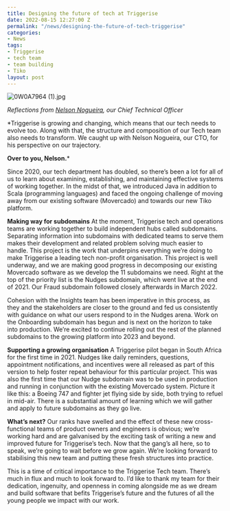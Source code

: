 ```yaml
---
title: Designing the future of tech at Triggerise
date: 2022-08-15 12:27:00 Z
permalink: "/news/designing-the-future-of-tech-triggerise"
categories:
- News
tags:
- Triggerise
- tech team
- team building
- Tiko
layout: post
---
```


![0W0A7964 (1).jpg](/uploads/0W0A7964%20(1).jpg)

*Reflections from [Nelson Nogueira](https://www.linkedin.com/in/nognelson/), our Chief Technical Officer*

*Triggerise is growing and changing, which means that our tech needs to evolve too. Along with that, the structure and composition of our Tech team also needs to transform. We caught up with Nelson Nogueira, our CTO, for his perspective on our trajectory.

**Over to you, Nelson.***

Since 2020, our tech department has doubled, so there’s been a lot for all of us to learn about examining, establishing, and maintaining effective systems of working together. In the midst of that, we introduced Java in addition to Scala (programming languages) and faced the ongoing challenge of moving away from our existing software (Movercado) and towards our new Tiko platform.

**Making way for subdomains**
At the moment, Triggerise tech and operations teams are working together to build independent hubs called subdomains. Separating information into subdomains with dedicated teams to serve them makes their development and related problem solving much easier to handle. This project is the work that underpins everything we’re doing to make Triggerise a leading tech non-profit organisation. This project is well underway, and we are making good progress in decomposing our existing Movercado software as we develop the 11 subdomains we need. Right at the top of the priority list is the Nudges subdomain, which went live at the end of 2021. Our Fraud subdomain followed closely afterwards in March 2022.

Cohesion with the Insights team has been imperative in this process, as they and the stakeholders are closer to the ground and fed us consistently with guidance on what our users respond to in the Nudges arena. Work on the Onboarding subdomain has begun and is next on the horizon to take into production. We’re excited to continue rolling out the rest of the planned subdomains to the growing platform into 2023 and beyond.

**Supporting a growing organisation**
A Triggerise pilot began in South Africa for the first time in 2021. Nudges like daily reminders, questions, appointment notifications, and incentives were all released as part of this version to help foster repeat behaviour for this particular project. This was also the first time that our Nudge subdomain was to be used in production and running in conjunction with the existing Movercado system. Picture it like this: a Boeing 747 and fighter jet flying side by side, both trying to refuel in mid-air. There is a substantial amount of learning which we will gather and apply to future subdomains as they go live.

**What’s next?**
Our ranks have swelled and the effect of these new cross-functional teams of product owners and engineers is obvious; we’re working hard and are galvanised by the exciting task of writing a new and improved future for Triggerise’s tech. Now that the gang’s all here, so to speak, we’re going to wait before we grow again. We’re looking forward to stabilising this new team and putting these fresh structures into practice.

This is a time of critical importance to the Triggerise Tech team. There’s much in flux and much to look forward to. I’d like to thank my team for their dedication, ingenuity, and openness in coming alongside me as we dream and build software that befits Triggerise’s future and the futures of all the young people we impact with our work.